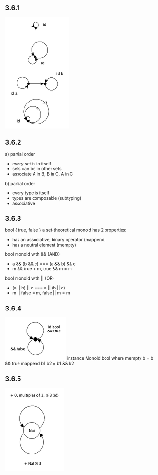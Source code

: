 ## 3.6.1
![3.6.1](./3.6.1.png)

## 3.6.2

a) partial order
* every set is in itself  
* sets can be in other sets
* associate A in B, B in C, A in C

b) partial order
* every type is itself
* types are composable (subtyping)
* associative

## 3.6.3

bool { true, false }
a set-theoretical monoid has 2 properties:
* has an associative, binary operator (mappend)
* has a neutral element (mempty)

bool monoid with && (AND)
* a && (b && c) === (a && b) && c
* m && true = m, true && m = m

bool monoid with || (OR)
* (a || b) || c === a || (b || c)
* m || false = m, false || m = m

## 3.6.4

![3.6.4](./3.6.4.png)
instance Monoid bool where
  mempty b = b && true
  mappend b1 b2 = b1 && b2  

## 3.6.5

![3.6.5](./3.6.5.png)
